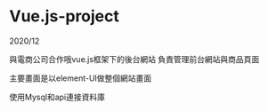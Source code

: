 # Vue.js-project

2020/12

與電商公司合作哦vue.js框架下的後台網站 負責管理前台網站與商品頁面


主要畫面是以element-UI做整個網站畫面

使用Mysql和api連接資料庫
